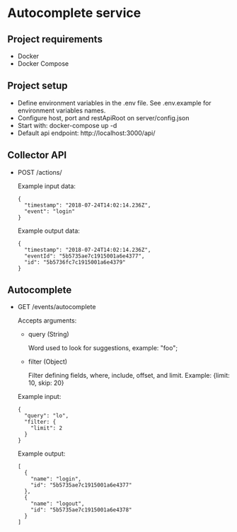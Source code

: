 # Autocomplete service

## Project requirements
- Docker
- Docker Compose

## Project setup

- Define environment variables in the .env file. See .env.example for environment variables names.
- Configure host, port and restApiRoot on server/config.json
- Start with: docker-compose up -d
- Default api endpoint: http://localhost:3000/api/

## Collector API

- POST /actions/

  Example input data:

  ```
  {
    "timestamp": "2018-07-24T14:02:14.236Z",
    "event": "login"
  }
  ```

  Example output data:

  ```
  {
    "timestamp": "2018-07-24T14:02:14.236Z",
    "eventId": "5b5735ae7c1915001a6e4377",
    "id": "5b5736fc7c1915001a6e4379"
  }
  ```

## Autocomplete

- GET /events/autocomplete
  
  Accepts arguments:

    - query (String)
  
      Word used to look for suggestions, example: "foo";
  
    - filter (Object)
  
      Filter defining fields, where, include, offset, and limit. Example: {limit: 10, skip: 20}

  Example input:

  ```
  {
    "query": "lo",
    "filter: {
      "limit": 2
    }
  }
  ```

  Example output:

  ```
  [
    {
      "name": "login",
      "id": "5b5735ae7c1915001a6e4377"
    },
    {
      "name": "logout",
      "id": "5b5735ae7c1915001a6e4378"
    }
  ]
  ```